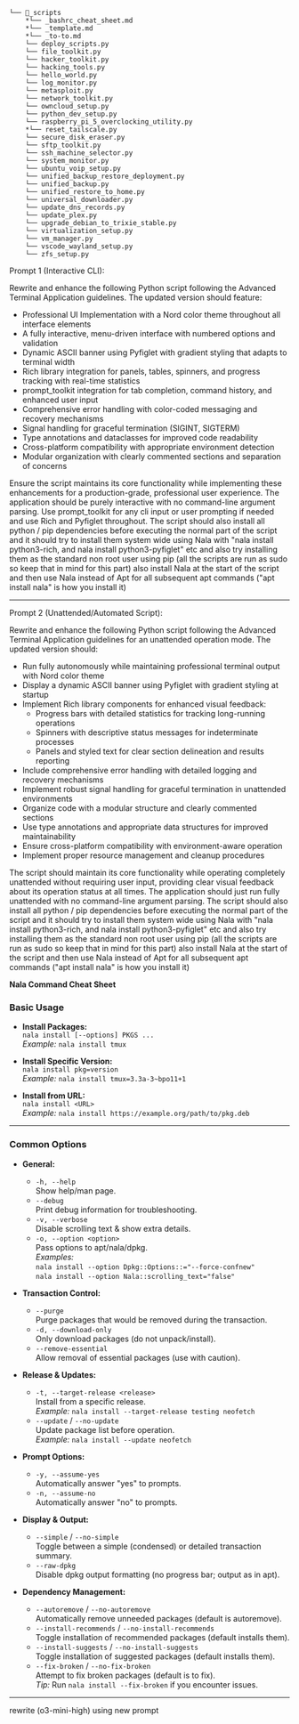 ```
└── 📁_scripts
    *└── _bashrc_cheat_sheet.md
    *└── _template.md
    *└── _to-to.md
    └── deploy_scripts.py
    └── file_toolkit.py
    └── hacker_toolkit.py
    └── hacking_tools.py
    └── hello_world.py
    └── log_monitor.py
    └── metasploit.py
    └── network_toolkit.py
    └── owncloud_setup.py
    └── python_dev_setup.py
    └── raspberry_pi_5_overclocking_utility.py
    *└── reset_tailscale.py
    └── secure_disk_eraser.py
    └── sftp_toolkit.py
    └── ssh_machine_selector.py
    └── system_monitor.py
    └── ubuntu_voip_setup.py
    └── unified_backup_restore_deployment.py
    └── unified_backup.py
    └── unified_restore_to_home.py
    └── universal_downloader.py
    └── update_dns_records.py
    └── update_plex.py
    └── upgrade_debian_to_trixie_stable.py
    └── virtualization_setup.py
    └── vm_manager.py
    └── vscode_wayland_setup.py
    └── zfs_setup.py
```


Prompt 1 (Interactive CLI):

Rewrite and enhance the following Python script following the Advanced Terminal Application guidelines. The updated version should feature:

- Professional UI Implementation with a Nord color theme throughout all interface elements
- A fully interactive, menu-driven interface with numbered options and validation
- Dynamic ASCII banner using Pyfiglet with gradient styling that adapts to terminal width
- Rich library integration for panels, tables, spinners, and progress tracking with real-time statistics
- prompt_toolkit integration for tab completion, command history, and enhanced user input
- Comprehensive error handling with color-coded messaging and recovery mechanisms
- Signal handling for graceful termination (SIGINT, SIGTERM)
- Type annotations and dataclasses for improved code readability
- Cross-platform compatibility with appropriate environment detection
- Modular organization with clearly commented sections and separation of concerns

Ensure the script maintains its core functionality while implementing these enhancements for a production-grade, professional user experience. The application should be purely interactive with no command-line argument parsing. Use prompt_toolkit for any cli input or user prompting if needed and use Rich and Pyfiglet throughout. The script should also install all python / pip dependencies before executing the normal part of the script and it should try to install them system wide using Nala with "nala install python3-rich, and nala install python3-pyfiglet" etc and also try installing them as the standard non root user using pip (all the scripts are run as sudo so keep that in mind for this part) also install Nala at the start of the script and then use Nala instead of Apt for all subsequent apt commands ("apt install nala" is how you install it)

---------------------------------------------------------------------------------------------

Prompt 2 (Unattended/Automated Script):

Rewrite and enhance the following Python script following the Advanced Terminal Application guidelines for an unattended operation mode. The updated version should:

- Run fully autonomously while maintaining professional terminal output with Nord color theme
- Display a dynamic ASCII banner using Pyfiglet with gradient styling at startup
- Implement Rich library components for enhanced visual feedback:
  - Progress bars with detailed statistics for tracking long-running operations
  - Spinners with descriptive status messages for indeterminate processes
  - Panels and styled text for clear section delineation and results reporting
- Include comprehensive error handling with detailed logging and recovery mechanisms
- Implement robust signal handling for graceful termination in unattended environments
- Organize code with a modular structure and clearly commented sections
- Use type annotations and appropriate data structures for improved maintainability
- Ensure cross-platform compatibility with environment-aware operation
- Implement proper resource management and cleanup procedures

The script should maintain its core functionality while operating completely unattended without requiring user input, providing clear visual feedback about its operation status at all times. The application should just run fully unattended with no command-line argument parsing. The script should also install all python / pip dependencies before executing the normal part of the script and it should try to install them system wide using Nala with "nala install python3-rich, and nala install python3-pyfiglet" etc and also try installing them as the standard non root user using pip (all the scripts are run as sudo so keep that in mind for this part) also install Nala at the start of the script and then use Nala instead of Apt for all subsequent apt commands ("apt install nala" is how you install it)



**Nala Command Cheat Sheet**

### Basic Usage
- **Install Packages:**  
  `nala install [--options] PKGS ...`  
  _Example:_ `nala install tmux`

- **Install Specific Version:**  
  `nala install pkg=version`  
  _Example:_ `nala install tmux=3.3a-3~bpo11+1`

- **Install from URL:**  
  `nala install <URL>`  
  _Example:_ `nala install https://example.org/path/to/pkg.deb`

---

### Common Options

- **General:**
  - `-h, --help`  
    Show help/man page.
  - `--debug`  
    Print debug information for troubleshooting.
  - `-v, --verbose`  
    Disable scrolling text & show extra details.
  - `-o, --option <option>`  
    Pass options to apt/nala/dpkg.  
    _Examples:_  
    `nala install --option Dpkg::Options::="--force-confnew"`  
    `nala install --option Nala::scrolling_text="false"`

- **Transaction Control:**
  - `--purge`  
    Purge packages that would be removed during the transaction.
  - `-d, --download-only`  
    Only download packages (do not unpack/install).
  - `--remove-essential`  
    Allow removal of essential packages (use with caution).

- **Release & Updates:**
  - `-t, --target-release <release>`  
    Install from a specific release.  
    _Example:_ `nala install --target-release testing neofetch`
  - `--update` / `--no-update`  
    Update package list before operation.  
    _Example:_ `nala install --update neofetch`

- **Prompt Options:**
  - `-y, --assume-yes`  
    Automatically answer "yes" to prompts.
  - `-n, --assume-no`  
    Automatically answer "no" to prompts.

- **Display & Output:**
  - `--simple` / `--no-simple`  
    Toggle between a simple (condensed) or detailed transaction summary.
  - `--raw-dpkg`  
    Disable dpkg output formatting (no progress bar; output as in apt).

- **Dependency Management:**
  - `--autoremove` / `--no-autoremove`  
    Automatically remove unneeded packages (default is autoremove).
  - `--install-recommends` / `--no-install-recommends`  
    Toggle installation of recommended packages (default installs them).
  - `--install-suggests` / `--no-install-suggests`  
    Toggle installation of suggested packages (default installs them).
  - `--fix-broken` / `--no-fix-broken`  
    Attempt to fix broken packages (default is to fix).  
    _Tip:_ Run `nala install --fix-broken` if you encounter issues.



---------------------------------------------------------------------------------------------

rewrite (o3-mini-high)
using new prompt
